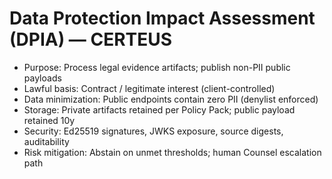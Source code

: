 # Data Protection Impact Assessment (DPIA) — CERTEUS

- Purpose: Process legal evidence artifacts; publish non-PII public payloads
- Lawful basis: Contract / legitimate interest (client-controlled)
- Data minimization: Public endpoints contain zero PII (denylist enforced)
- Storage: Private artifacts retained per Policy Pack; public payload retained 10y
- Security: Ed25519 signatures, JWKS exposure, source digests, auditability
- Risk mitigation: Abstain on unmet thresholds; human Counsel escalation path


